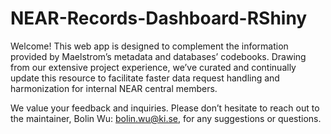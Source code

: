 # NEAR-Records-Dashboard-RShiny

Welcome! This web app is designed to complement the information provided by Maelstrom’s metadata and databases’ codebooks. Drawing from our extensive project experience, we’ve curated and continually update this resource to facilitate faster data request handling and harmonization for internal NEAR central members.

We value your feedback and inquiries. Please don’t hesitate to reach out to the maintainer, Bolin Wu: bolin.wu@ki.se, for any suggestions or questions.



